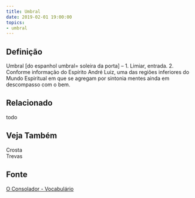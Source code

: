 ```yaml
---
title: Umbral
date: 2019-02-01 19:00:00
topics:
- umbral
---
```


## Definição
Umbral [do espanhol umbral= soleira da porta] – 1. Limiar, entrada. 2. Conforme
informação do Espírito André Luiz, uma das regiões inferiores do Mundo
Espiritual em que se agregam por sintonia mentes ainda em descompasso com o
bem.

## Relacionado
todo

## Veja Também
Crosta  
Trevas  

## Fonte
[O Consolador - Vocabulário](http://www.oconsolador.com.br/linkfixo/vocabulario/principal.html)
